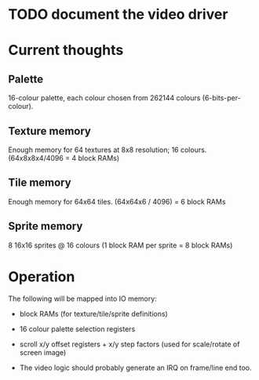 # TODO document the video driver

# Current thoughts

## Palette

16-colour palette, each colour chosen from 262144 colours (6-bits-per-colour).

## Texture memory

Enough memory for 64 textures at 8x8 resolution; 16 colours.   (64x8x8x4/4096 = 4 block RAMs)

## Tile memory

Enough memory for 64x64 tiles.  (64x64x6 / 4096) = 6 block RAMs

## Sprite memory

8 16x16 sprites @ 16 colours   (1 block RAM per sprite = 8 block RAMs)

# Operation

The following will be mapped into IO memory:

- block RAMs (for texture/tile/sprite definitions)
- 16 colour palette selection registers
- scroll x/y offset registers + x/y step factors (used for scale/rotate of screen image)

- The video logic should probably generate an IRQ on frame/line end too.
